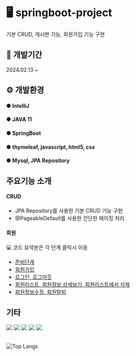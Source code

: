 
# 🖥 springboot-project
기본 CRUD, 게시판 기능, 회원가입 기능 구현

## 📆 개발기간
2024.02.13 ~ 

## ⚙ 개발환경
#### ● IntelliJ 
#### ● JAVA 11
#### ● SpringBoot 
#### ● thymeleaf, javascript, html5, css 
#### ● Mysql, JPA Repository

## 주요기능 소개

#### CRUD
- JPA Repository를 사용한 기본 CRUD 기능 구현
- @PageableDefault를 사용한 간단한 페이징 처리

#### 회원
💻 코드 요약본은 각 단계 클릭시 이동
- [준비단계](https://github.com/kimhyunjung0925/board2/wiki/%ED%9A%8C%EC%9B%90%EA%B8%B0%EB%8A%A5%EA%B5%AC%ED%98%84-1.-entity,-dto,-repository,-Controller,-Service-%EC%83%9D%EC%84%B1)
- [회원가입](https://github.com/kimhyunjung0925/board2/wiki/%ED%9A%8C%EC%9B%90%EA%B0%80%EC%9E%85)
- [로그인, 로그아웃](https://github.com/kimhyunjung0925/board2/wiki/%EB%A1%9C%EA%B7%B8%EC%9D%B8,-%EB%A1%9C%EA%B7%B8%EC%95%84%EC%9B%83)
- [회원리스트, 회원정보 상세보기, 회원리스트에서 삭제](https://github.com/kimhyunjung0925/board2/wiki/%ED%9A%8C%EC%9B%90%EA%B8%B0%EB%8A%A5%EA%B5%AC%ED%98%84-3.-%ED%9A%8C%EC%9B%90%EC%A0%95%EB%B3%B4-%EC%83%81%EC%84%B8%EB%B3%B4%EA%B8%B0,-%ED%9A%8C%EC%9B%90%EC%A0%95%EB%B3%B4%EC%88%98%EC%A0%95)
- [회원정보수정, 회원탈퇴](https://github.com/kimhyunjung0925/board2/wiki/%ED%9A%8C%EC%9B%90%EA%B8%B0%EB%8A%A5%EA%B5%AC%ED%98%84-5.%ED%9A%8C%EC%9B%90%EC%A0%95%EB%B3%B4%EC%88%98%EC%A0%95,-%ED%9A%8C%EC%9B%90%ED%83%88%ED%87%B4)

## 기타
<div>
  <img src="https://img.shields.io/badge/spring-%236DB33F.svg?style=for-the-badge&logo=springboot&logoColor=white" />
  <img src="https://img.shields.io/badge/java-%23ED8B00.svg?style=for-the-badge&logo=openjdk&logoColor=white" />
  <img src="https://img.shields.io/badge/html5-%23E34F26.svg?style=for-the-badge&logo=html5&logoColor=white" />
  <img src="https://img.shields.io/badge/css3-%231572B6.svg?style=for-the-badge&logo=css3&logoColor=white" />
  <img src="https://img.shields.io/badge/javascript-%23323330.svg?style=for-the-badge&logo=javascript&logoColor=%23F7DF1E" />
</div>

<br/>

![Top Langs](https://github-readme-stats.vercel.app/api/top-langs/?username=kimhyunjung0925&layout=compact)


